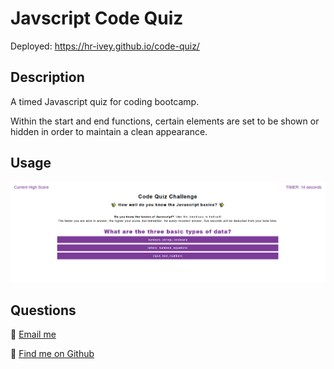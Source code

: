 # Javscript Code Quiz
Deployed: https://hr-ivey.github.io/code-quiz/

## Description
A timed Javascript quiz for coding bootcamp. 

Within the start and end functions, certain elements are set to be shown or hidden in order to maintain a clean appearance.

## Usage
![Application screenshot](/screenshot.png)

## Questions
🌲 [Email me](mailto:haleyrivey@gmail.com)

🌲 [Find me on Github](https://github.com/hr-ivey)  

